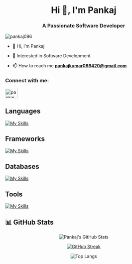 <h1 align="center">Hi 👋, I'm Pankaj</h1>
<h3 align="center">A Passionate Software Developer</h3>

<p align="left"> <img src="https://komarev.com/ghpvc/?username=pankaj086&label=Profile%20views&color=0e75b6&style=flat" alt="pankaj086" /> </p>


- 👋 Hi, I’m Pankaj

- 🌱 Interested in Software Development
  
- 📫 How to reach me **pankajkumar086420@gmail.com**


<h3 align="left">Connect with me:</h3>
<p align="left">
<a href="https://linkedin.com/in/pankaj086" target="blank"><img align="center" src="https://raw.githubusercontent.com/rahuldkjain/github-profile-readme-generator/master/src/images/icons/Social/linked-in-alt.svg" alt="pankaj086" height="30" width="40" /></a>
</p>

<h2>Languages</h2>

[![My Skills](https://skillicons.dev/icons?i=html,css,js,ts,python,cpp,c)](https://skillicons.dev)

<h2>Frameworks</h2>

[![My Skills](https://skillicons.dev/icons?i=nextjs,react,tailwindcss,express,nodejs,firebase,npm,mui,vite,vs)](https://skillicons.dev)

<h2>Databases</h2>

[![My Skills](https://skillicons.dev/icons?i=mysql,mongo)](https://skillicons.dev)

<h2>Tools</h2>
 
[![My Skills](https://skillicons.dev/icons?i=git,github,postman,vercel,vscode)](https://skillicons.dev)

## 📊 **GitHub Stats**
<div align="center">
  
![Pankaj's GitHub Stats](https://github-readme-stats.vercel.app/api?username=pankaj086&theme=blue_navy&hide_border=false&include_all_commits=false&count_private=false)

[![GitHub Streak](https://nirzak-streak-stats.vercel.app?user=pankaj086&theme=blue_navy)](https://git.io/streak-stats)

![Top Langs](https://github-readme-stats.vercel.app/api/top-langs/?username=pankaj086&theme=blue_navy&hide_border=false&include_all_commits=true&count_private=true&layout=compact)

</div>
